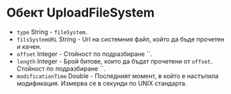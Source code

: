 # Обект UploadFileSystem

* `type` String - `fileSystem`.
* `filsSystemURL` String - Url на системния файл, който да бъде прочетен и качен.
* `offset` Integer - Стойност по подразбиране ``.
* `length` Integer - Брой битове, които да бъдат прочетени от `offset`. Стойност по подразбиране ``.
* `modificationTime` Double - Последният момент, в който е настъпила модификация. Измерва се в секунди по UNIX стандарта.